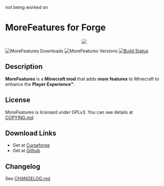 not being worked on

 
# MoreFeatures for Forge
<p align="center"><img src="https://github.com/xf8b/MoreFeatures/blob/1.15.2/src/main/resources/logo.png?raw=true"></p>

![MoreFeatures Downloads](http://cf.way2muchnoise.eu/full_382035_downloads.svg)
![MoreFeatures Versions](http://cf.way2muchnoise.eu/versions/382035.svg)
[![Build Status](https://travis-ci.com/xf8b/MoreFeatures.svg?branch=1.15.2)](https://travis-ci.com/xf8b/MoreFeatures)

## Description
**MoreFeatures** is a **Minecraft mod** that adds **more features** to Minecraft to enhance the **Player Experience™**.
## License
MoreFeatures is licensed under GPLv3. You can see details at [COPYING.md](https://github.com/xf8b/MoreFeatures/blob/1.15.2/COPYING.md).
## Download Links
- Get at [Curseforge](https://www.curseforge.com/minecraft/mc-mods/morefeatures/files/)  
- Get at [Github](https://github.com/xf8b/MoreFeatures/releases)
## Changelog
See [CHANGELOG.md](https://github.com/xf8b/MoreFeatures/blob/1.15.2/CHANGELOG.md).
